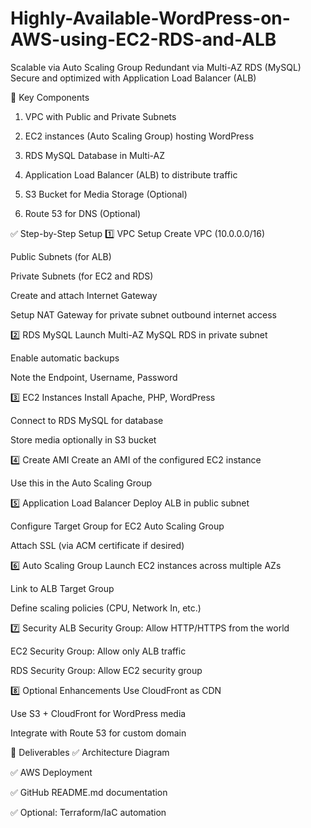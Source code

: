 # Highly-Available-WordPress-on-AWS-using-EC2-RDS-and-ALB
Scalable via Auto Scaling Group  Redundant via Multi-AZ RDS (MySQL)  Secure and optimized with Application Load Balancer (ALB)

🧩 Key Components

1. VPC with Public and Private Subnets


2. EC2 instances (Auto Scaling Group) hosting WordPress


3. RDS MySQL Database in Multi-AZ


4. Application Load Balancer (ALB) to distribute traffic


5. S3 Bucket for Media Storage (Optional)


6. Route 53 for DNS (Optional)


✅ Step-by-Step Setup
1️⃣ VPC Setup
Create VPC (10.0.0.0/16)

Public Subnets (for ALB)

Private Subnets (for EC2 and RDS)

Create and attach Internet Gateway

Setup NAT Gateway for private subnet outbound internet access

2️⃣ RDS MySQL
Launch Multi-AZ MySQL RDS in private subnet

Enable automatic backups

Note the Endpoint, Username, Password

3️⃣ EC2 Instances
Install Apache, PHP, WordPress

Connect to RDS MySQL for database

Store media optionally in S3 bucket

4️⃣ Create AMI
Create an AMI of the configured EC2 instance

Use this in the Auto Scaling Group

5️⃣ Application Load Balancer
Deploy ALB in public subnet

Configure Target Group for EC2 Auto Scaling Group

Attach SSL (via ACM certificate if desired)

6️⃣ Auto Scaling Group
Launch EC2 instances across multiple AZs

Link to ALB Target Group

Define scaling policies (CPU, Network In, etc.)

7️⃣ Security
ALB Security Group: Allow HTTP/HTTPS from the world

EC2 Security Group: Allow only ALB traffic

RDS Security Group: Allow EC2 security group

8️⃣ Optional Enhancements
Use CloudFront as CDN

Use S3 + CloudFront for WordPress media

Integrate with Route 53 for custom domain

📌 Deliverables
✅ Architecture Diagram

✅ AWS Deployment

✅ GitHub README.md documentation

✅ Optional: Terraform/IaC automation
